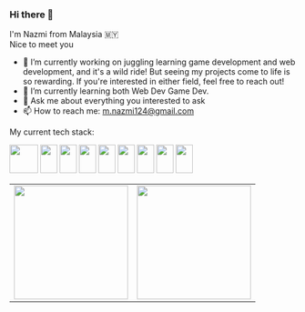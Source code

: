 ### Hi there 👋

I'm Nazmi from Malaysia 🇲🇾  
Nice to meet you


- 🔭 I’m currently working on juggling learning game development and web development, and it's a wild ride! But seeing my projects come to life is so rewarding. If you're interested in either field, feel free to reach out!
- 🌱 I’m currently learning both Web Dev Game Dev.
- 💬 Ask me about everything you interested to ask
- 📫 How to reach me: m.nazmi124@gmail.com


My current tech stack:

<img src="https://cdn.jsdelivr.net/gh/devicons/devicon@latest/icons/rails/rails-plain-wordmark.svg" height=50 width=50/> <img src="https://cdn.jsdelivr.net/gh/devicons/devicon@latest/icons/ruby/ruby-plain.svg" height=50 width=30/> <img src="https://cdn.jsdelivr.net/gh/devicons/devicon@latest/icons/yarn/yarn-original.svg" height=50 width=30/> <img src="https://cdn.jsdelivr.net/gh/devicons/devicon@latest/icons/javascript/javascript-original.svg" height=50 width=30/> <img src="https://cdn.jsdelivr.net/gh/devicons/devicon@latest/icons/html5/html5-original.svg" height=50 width=30/> <img src="https://cdn.jsdelivr.net/gh/devicons/devicon@latest/icons/css3/css3-original.svg" height=50 width=30/> <img src="https://cdn.jsdelivr.net/gh/devicons/devicon@latest/icons/godot/godot-original.svg" height=50 width=30/> <img src="https://cdn.jsdelivr.net/gh/devicons/devicon@latest/icons/csharp/csharp-original.svg" height=50 width=30/> <img src="https://cdn.jsdelivr.net/gh/devicons/devicon@latest/icons/cplusplus/cplusplus-original.svg" height=50 width=30/>


<table>
  <td>
    <a href="https://github.com/nazmisam">
      <img height=200 align="center" src="https://github-readme-stats.vercel.app/api?username=nazmisam&include_all_commits=true&show_icons=true&theme=radical&include_all_commits_true" />
    </a>
  </td>
  <td>
    <a href="https://github.com/nazmisam">
      <img height=200 align="center" src="https://github-readme-stats.vercel.app/api/top-langs?username=nazmisam&theme=radical&layout=donut&langs_count=5&card_width=320" />
    </a>
  </td>
</table>
